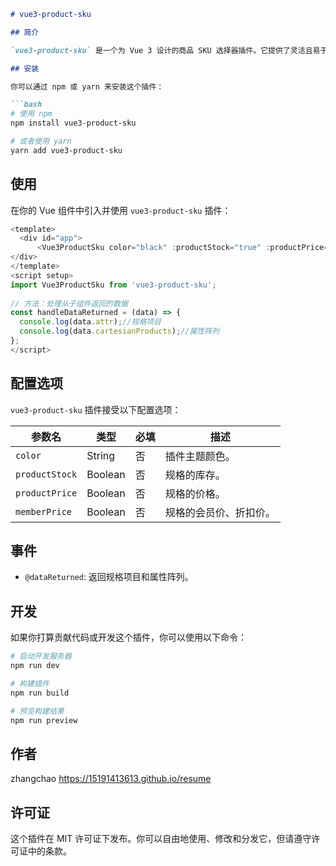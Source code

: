 ```markdown
# vue3-product-sku

## 简介

`vue3-product-sku` 是一个为 Vue 3 设计的商品 SKU 选择器插件。它提供了灵活且易于使用的界面组件，帮助开发者在 Vue 应用中快速集成商品规格选择功能。

## 安装

你可以通过 npm 或 yarn 来安装这个插件：

```bash
# 使用 npm
npm install vue3-product-sku

# 或者使用 yarn
yarn add vue3-product-sku
```

## 使用

在你的 Vue 组件中引入并使用 `vue3-product-sku` 插件：

```javascript
<template>
  <div id="app">
      <Vue3ProductSku color="black" :productStock="true" :productPrice="true" :memberPrice="true"  @dataReturned="handleDataReturned" />
</div>
</template>
<script setup>
import Vue3ProductSku from 'vue3-product-sku';
 
// 方法：处理从子组件返回的数据
const handleDataReturned = (data) => {
  console.log(data.attr);//规格项目
  console.log(data.cartesianProducts);//属性阵列
};
</script>
```

## 配置选项
`vue3-product-sku` 插件接受以下配置选项：
 
| 参数名         | 类型       | 必填  | 描述                |
|---------------|------------|------|---------------------|
| `color`       | String     | 否   | 插件主题颜色。        |
| `productStock`| Boolean    | 否   | 规格的库存。          |
| `productPrice`| Boolean    | 否   | 规格的价格。          |
| `memberPrice` | Boolean    | 否   | 规格的会员价、折扣价。 |
 
## 事件

- `@dataReturned`: 返回规格项目和属性阵列。

## 开发

如果你打算贡献代码或开发这个插件，你可以使用以下命令：

```bash
# 启动开发服务器
npm run dev

# 构建插件
npm run build

# 预览构建结果
npm run preview
```

## 作者

zhangchao <https://15191413613.github.io/resume>

## 许可证

这个插件在 MIT 许可证下发布。你可以自由地使用、修改和分发它，但请遵守许可证中的条款。
